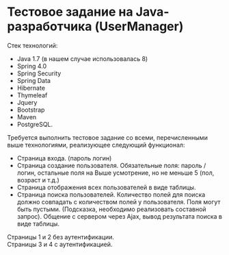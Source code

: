 # Тестовое задание на Java-разработчика (UserManager)

Стек технологий: 
- Java 1.7 (в нашем случае использовалась 8)
- Spring 4.0
- Spring Security
- Spring Data
- Hibernate
- Thymeleaf
- Jquery
- Bootstrap
- Maven
- PostgreSQL. 

Требуется выполнить тестовое задание со всеми, перечисленными выше технологиями, реализующее следующий функционал: 
- Страница входа. (пароль логин) 
- Страница создание пользователя. Обязательные поля: пароль / логин, остальные поля на Выше усмотрение, но не меньше 5 (пол, возраст и т.д.) 
- Страница отображения всех пользователей в виде таблицы. 
- Страница поиска пользователей. Количество полей для поиска должно совпадать с количеством полей у пользователя. 
Поля могут быть пустыми. (Подсказка, необходимо реализовать составной запрос). Общение с сервером через Ajax, вывод результата поиска в виде таблицы. 

Страницы 1 и 2 без аутентификации.
<br/>
Страницы 3 и 4 c аутентификацией. 
